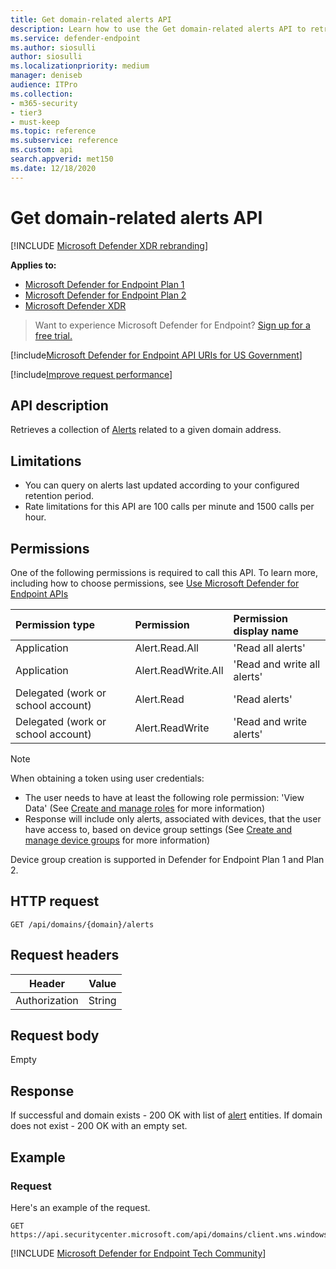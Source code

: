 ```yaml
---
title: Get domain-related alerts API
description: Learn how to use the Get domain-related alerts API to retrieve alerts related to a given domain address in Microsoft Defender for Endpoint.
ms.service: defender-endpoint
ms.author: siosulli
author: siosulli
ms.localizationpriority: medium
manager: deniseb
audience: ITPro
ms.collection: 
- m365-security
- tier3
- must-keep
ms.topic: reference
ms.subservice: reference
ms.custom: api
search.appverid: met150
ms.date: 12/18/2020
---
```


# Get domain-related alerts API

[!INCLUDE [Microsoft Defender XDR rebranding](../includes/microsoft-defender.md)]

**Applies to:**
- [Microsoft Defender for Endpoint Plan 1](https://go.microsoft.com/fwlink/?linkid=2154037)
- [Microsoft Defender for Endpoint Plan 2](https://go.microsoft.com/fwlink/?linkid=2154037)
- [Microsoft Defender XDR](https://go.microsoft.com/fwlink/?linkid=2118804)

> Want to experience Microsoft Defender for Endpoint? [Sign up for a free trial.](https://signup.microsoft.com/create-account/signup?products=7f379fee-c4f9-4278-b0a1-e4c8c2fcdf7e&ru=https://aka.ms/MDEp2OpenTrial?ocid=docs-wdatp-exposedapis-abovefoldlink)

[!include[Microsoft Defender for Endpoint API URIs for US Government](../includes/microsoft-defender-api-usgov.md)]

[!include[Improve request performance](../includes/improve-request-performance.md)]

## API description

Retrieves a collection of [Alerts](alerts.md) related to a given domain address.

## Limitations

- You can query on alerts last updated according to your configured retention period.
- Rate limitations for this API are 100 calls per minute and 1500 calls per hour.

## Permissions

One of the following permissions is required to call this API. To learn more, including how to choose permissions, see [Use Microsoft Defender for Endpoint APIs](apis-intro.md)

Permission type|Permission|Permission display name
:---|:---|:---
Application|Alert.Read.All|'Read all alerts'
Application|Alert.ReadWrite.All|'Read and write all alerts'
Delegated (work or school account)|Alert.Read|'Read alerts'
Delegated (work or school account)|Alert.ReadWrite|'Read and write alerts'

> [!NOTE]
> When obtaining a token using user credentials:
>
> - The user needs to have at least the following role permission: 'View Data' (See [Create and manage roles](../user-roles.md) for more information)
> - Response will include only alerts, associated with devices, that the user have access to, based on device group settings (See [Create and manage device groups](../machine-groups.md) for more information)
>
> Device group creation is supported in Defender for Endpoint Plan 1 and Plan 2.

## HTTP request

```http
GET /api/domains/{domain}/alerts
```

## Request headers

|Header|Value|
|---|---|
|Authorization|String|

## Request body

Empty

## Response

If successful and domain exists - 200 OK with list of [alert](alerts.md) entities. If domain does not exist - 200 OK with an empty set.

## Example

### Request

Here's an example of the request.

```http
GET https://api.securitycenter.microsoft.com/api/domains/client.wns.windows.com/alerts
```
[!INCLUDE [Microsoft Defender for Endpoint Tech Community](../includes/defender-mde-techcommunity.md)]
